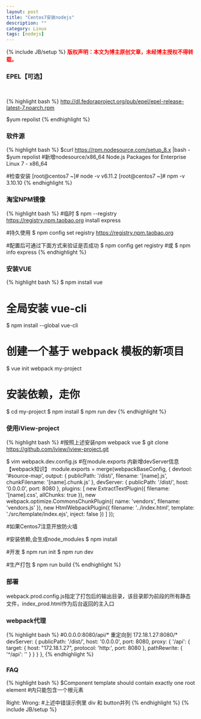 ```yaml
---
layout: post
title: "Centos7安装nodejs"
description: ""
category: Linux 
tags: [nodejs]
---
```

{% include JB/setup %}
**<font color="red">版权声明：本文为博主原创文章，未经博主授权不得转载。</font>**

### EPEL【可选】
<br/>

{% highlight bash %}
http://dl.fedoraproject.org/pub/epel/epel-release-latest-7.noarch.rpm 

$yum repolist
{% endhighlight %}

### 软件源
{% highlight bash %}
$curl https://rpm.nodesource.com/setup_8.x |bash -
$yum repolist
#新增nodesource/x86_64    Node.js Packages for Enterprise Linux 7 - x86_64

#检查安装
[root@centos7 ~]# node -v
v6.11.2
[root@centos7 ~]# npm -v
3.10.10
{% endhighlight %}

### 淘宝NPM镜像 
{% highlight bash %}
#临时
$ npm --registry https://registry.npm.taobao.org install express

#持久使用
$ npm config set registry https://registry.npm.taobao.org

#配置后可通过下面方式来验证是否成功
$ npm config get registry
#或
$ npm info express
{% endhighlight %}

### 安装VUE
{% highlight bash %}
$ npm install vue

# 全局安装 vue-cli
$ npm install --global vue-cli
# 创建一个基于 webpack 模板的新项目
$ vue init webpack my-project
# 安装依赖，走你
$ cd my-project
$ npm install
$ npm run dev
{% endhighlight %}

### 使用iView-project
{% highlight bash %}
#按照上述安装npm webpack vue
$ git clone https://github.com/iview/iview-project.git

$ vim webpack.dev.config.js
#在module.exports 内新增devServer信息【webpack知识】
module.exports = merge(webpackBaseConfig, {
    devtool: '#source-map',
    output: {
        publicPath: '/dist/',
        filename: '[name].js',
        chunkFilename: '[name].chunk.js'
    },
    devServer: {
        publicPath: '/dist/',
        host: '0.0.0.0',
        port: 8080
    },
    plugins: [
        new ExtractTextPlugin({
            filename: '[name].css',
            allChunks: true
        }),
        new webpack.optimize.CommonsChunkPlugin({
            name: 'vendors',
            filename: 'vendors.js'
        }),
        new HtmlWebpackPlugin({
            filename: '../index.html',
            template: './src/template/index.ejs',
            inject: false
        })
    ]
});

#如果Centos7注意开放防火墙

#安装依赖,会生成node_modules
$ npm install 

#开发
$ npm run init
$ npm run dev

#生产打包
$ npm run build 
{% endhighlight %}

### 部署
webpack.prod.config.js指定了打包后的输出目录，该目录即为前段的所有静态文件，index_prod.html作为后台返回的主入口

### webpack代理
{% highlight bash %}
#0.0.0.0:8080/api/* 重定向到 172.18.1.27:8080/*
 devServer: {
        publicPath: '/dist/',
        host: '0.0.0.0',
        port: 8080,
        proxy: {
          '/api': {
            target: {
              host: "172.18.1.27",
              protocol: 'http:',
              port: 8080
            },
            pathRewrite: {
                '^/api': ''
            }
          }
        }
    },
{% endhighlight %}

### FAQ
{% highlight bash %}
$Component template should contain exactly one root element
#<template></template>内只能包含一个根元素

Right: <template><div><button>xxx</button></div></template>
Wrong: <template><div></div><button>xxx</button></template>
#上述中错误示例里 div 和 button并列
{% endhighlight %}
{% include JB/setup %}


